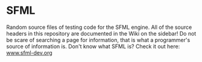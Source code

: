 SFML
====

Random source files of testing code for the SFML engine. All of the source headers in this repository are documented in the Wiki on the sidebar! Do not be scare of searching a page for information, that is what a programmer's source of information is. Don't know what SFML is? Check it out here: www.sfml-dev.org
